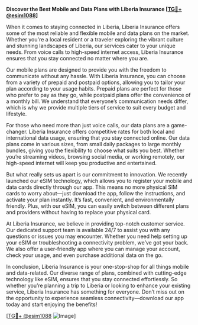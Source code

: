**Discover the Best Mobile and Data Plans with Liberia Insurance [[TG💪+ @esim1088](https://t.me/s/esim1088)]**

When it comes to staying connected in Liberia, Liberia Insurance offers some of the most reliable and flexible mobile and data plans on the market. Whether you're a local resident or a traveler exploring the vibrant culture and stunning landscapes of Liberia, our services cater to your unique needs. From voice calls to high-speed internet access, Liberia Insurance ensures that you stay connected no matter where you are.

Our mobile plans are designed to provide you with the freedom to communicate without any hassle. With Liberia Insurance, you can choose from a variety of prepaid and postpaid options, allowing you to tailor your plan according to your usage habits. Prepaid plans are perfect for those who prefer to pay as they go, while postpaid plans offer the convenience of a monthly bill. We understand that everyone’s communication needs differ, which is why we provide multiple tiers of service to suit every budget and lifestyle.

For those who need more than just voice calls, our data plans are a game-changer. Liberia Insurance offers competitive rates for both local and international data usage, ensuring that you stay connected online. Our data plans come in various sizes, from small daily packages to large monthly bundles, giving you the flexibility to choose what suits you best. Whether you’re streaming videos, browsing social media, or working remotely, our high-speed internet will keep you productive and entertained.

But what really sets us apart is our commitment to innovation. We recently launched our eSIM technology, which allows you to register your mobile and data cards directly through our app. This means no more physical SIM cards to worry about—just download the app, follow the instructions, and activate your plan instantly. It’s fast, convenient, and environmentally friendly. Plus, with our eSIM, you can easily switch between different plans and providers without having to replace your physical card.

At Liberia Insurance, we believe in providing top-notch customer service. Our dedicated support team is available 24/7 to assist you with any questions or issues you may encounter. Whether you need help setting up your eSIM or troubleshooting a connectivity problem, we’ve got your back. We also offer a user-friendly app where you can manage your account, check your usage, and even purchase additional data on the go.

In conclusion, Liberia Insurance is your one-stop-shop for all things mobile and data-related. Our diverse range of plans, combined with cutting-edge technology like eSIM, ensures that you stay connected effortlessly. So whether you’re planning a trip to Liberia or looking to enhance your existing service, Liberia Insurance has something for everyone. Don’t miss out on the opportunity to experience seamless connectivity—download our app today and start enjoying the benefits!

[[TG💪+ @esim1088](https://t.me/s/esim1088) ![Image](https://i.postimg.cc/Y0z9fWf4/image.png)]